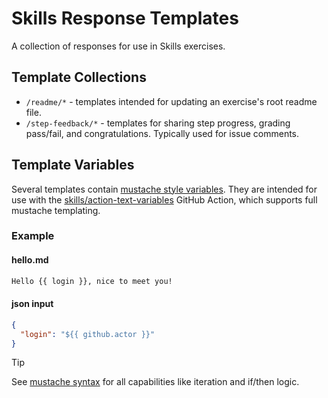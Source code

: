 # Skills Response Templates

A collection of responses for use in Skills exercises.

## Template Collections

- `/readme/*` - templates intended for updating an exercise's root readme file.
- `/step-feedback/*` - templates for sharing step progress, grading pass/fail, and congratulations. Typically used for issue comments.

## Template Variables

Several templates contain [mustache style variables](https://mustache.github.io/mustache.5.html). They are intended for use with the [skills/action-text-variables](https://github.com/skills/action-text-variables) GitHub Action, which supports full mustache templating.

### Example

#### hello.md

```markdown
Hello {{ login }}, nice to meet you!
```

#### json input

```json
{
  "login": "${{ github.actor }}"
}
```

> [!TIP]
> See [mustache syntax](https://mustache.github.io/mustache.5.html) for all capabilities like iteration and if/then logic.
